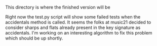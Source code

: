 This directory is where the finished version will be

Right now the test.py script will show some failed tests when the accidentals
method is called.  It seems the folks at music21 decided to consider sharps
and flats already present in the key signature as accidentals.  I'm working
on an interesting algorithm to fix this problem which should be up shortly.
